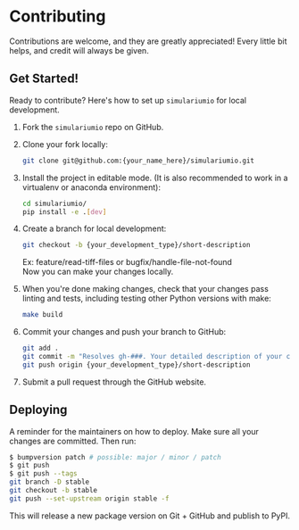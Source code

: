 # Contributing

Contributions are welcome, and they are greatly appreciated! Every little bit
helps, and credit will always be given.

## Get Started!
Ready to contribute? Here's how to set up `simulariumio` for local development.

1. Fork the `simulariumio` repo on GitHub.

2. Clone your fork locally:

    ```bash
    git clone git@github.com:{your_name_here}/simulariumio.git
    ```

3. Install the project in editable mode. (It is also recommended to work in a virtualenv or anaconda environment):

    ```bash
    cd simulariumio/
    pip install -e .[dev]
    ```

4. Create a branch for local development:

    ```bash
    git checkout -b {your_development_type}/short-description
    ```

    Ex: feature/read-tiff-files or bugfix/handle-file-not-found<br>
    Now you can make your changes locally.

5. When you're done making changes, check that your changes pass linting and
   tests, including testing other Python versions with make:

    ```bash
    make build
    ```

6. Commit your changes and push your branch to GitHub:

    ```bash
    git add .
    git commit -m "Resolves gh-###. Your detailed description of your changes."
    git push origin {your_development_type}/short-description
    ```

7. Submit a pull request through the GitHub website.

## Deploying

A reminder for the maintainers on how to deploy.
Make sure all your changes are committed.
Then run:

```bash
$ bumpversion patch # possible: major / minor / patch
$ git push
$ git push --tags
git branch -D stable
git checkout -b stable
git push --set-upstream origin stable -f
```

This will release a new package version on Git + GitHub and publish to PyPI.
